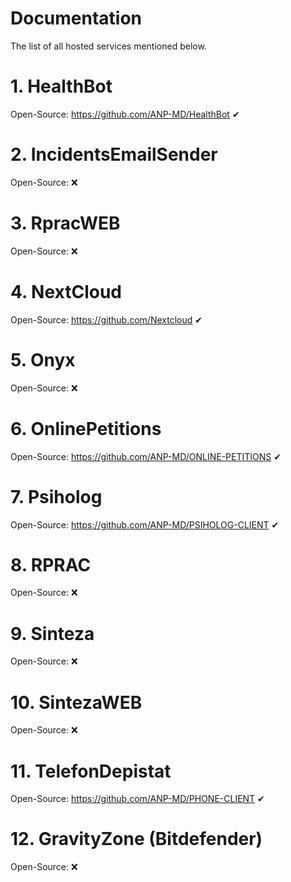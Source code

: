 # Documentation

The list of all hosted services mentioned below.

# 1. HealthBot
Open-Source: https://github.com/ANP-MD/HealthBot ✔

# 2. IncidentsEmailSender
Open-Source: ❌

# 3. RpracWEB
Open-Source: ❌

# 4. NextCloud
Open-Source: https://github.com/Nextcloud ✔

# 5. Onyx
Open-Source: ❌

# 6. OnlinePetitions
Open-Source: https://github.com/ANP-MD/ONLINE-PETITIONS ✔

# 7. Psiholog
Open-Source: https://github.com/ANP-MD/PSIHOLOG-CLIENT ✔

# 8. RPRAC
Open-Source: ❌

# 9. Sinteza
Open-Source: ❌

# 10. SintezaWEB
Open-Source: ❌

# 11. TelefonDepistat
Open-Source: https://github.com/ANP-MD/PHONE-CLIENT ✔

# 12. GravityZone (Bitdefender)
Open-Source: ❌

